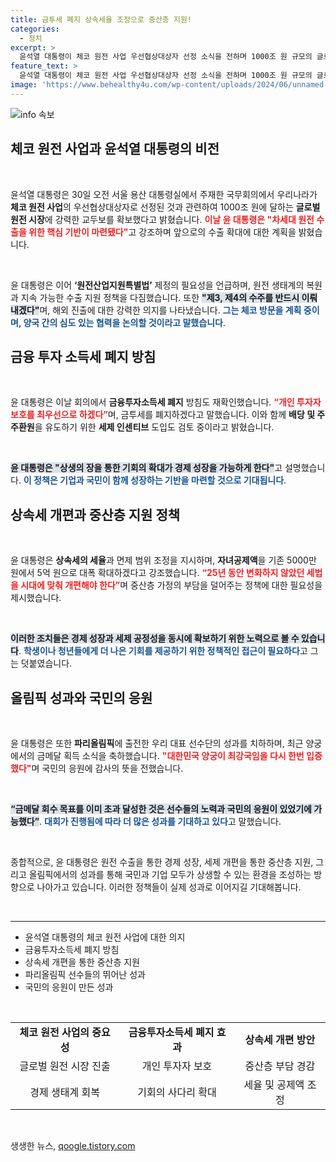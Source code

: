 ```yaml
---
title: 금투세 폐지 상속세율 조정으로 중산층 지원!
categories:
  - 정치
excerpt: >
  윤석열 대통령이 체코 원전 사업 우선협상대상자 선정 소식을 전하며 1000조 원 규모의 글로벌 시장 진출 교두보를 확보했다고 강조했다. 그는 금융투자소득세 폐지와 세제 인센티브 도입, 양궁 대표팀의 쾌거도 언급하며 경제와 스포츠 모두에서의 성장을 다짐했다.
feature_text: >
  윤석열 대통령이 체코 원전 사업 우선협상대상자 선정 소식을 전하며 1000조 원 규모의 글로벌 시장 진출 교두보를 확보했다고 강조했다. 그는 금융투자소득세 폐지와 세제 인센티브 도입, 양궁 대표팀의 쾌거도 언급하며 경제와 스포츠 모두에서의 성장을 다짐했다.
image: 'https://www.behealthy4u.com/wp-content/uploads/2024/06/unnamed-file.png'
---
```


<p><img src="https://www.behealthy4u.com/wp-content/uploads/2024/06/unnamed-file.png" alt="info 속보" /></p>

<h2 data-ke-size="size26">체코 원전 사업과 윤석열 대통령의 비전</h2>

<p data-ke-size="size16">&nbsp;</p>  

<p>윤석열 대통령은 30일 오전 서울 용산 대통령실에서 주재한 국무회의에서 우리나라가 <b>체코 원전 사업</b>의 우선협상대상자로 선정된 것과 관련하여 1000조 원에 달하는 <b>글로벌 원전 시장</b>에 강력한 교두보를 확보했다고 밝혔습니다. <b><span style="color: #ee2323;">이날 윤 대통령은 "차세대 원전 수출을 위한 핵심 기반이 마련됐다"</span></b>고 강조하며 앞으로의 수출 확대에 대한 계획을 밝혔습니다. </p>

<p data-ke-size="size16">&nbsp;</p>  

<p>윤 대통령은 이어 <b>‘원전산업지원특별법’</b> 제정의 필요성을 언급하며, 원전 생태계의 복원과 지속 가능한 수출 지원 정책을 다짐했습니다. 또한 <b><span style="background-color: #21538527;">"제3, 제4의 수주를 반드시 이뤄내겠다"</span></b>며, 해외 진출에 대한 강력한 의지를 나타냈습니다. <b><span style="color: #1a5490;">그는 체코 방문을 계획 중이며, 양국 간의 심도 있는 협력을 논의할 것이라고 말했습니다</span></b>.</p>

<h2 data-ke-size="size26">금융 투자 소득세 폐지 방침</h2>

<p data-ke-size="size16">&nbsp;</p>  

<p>윤 대통령은 이날 회의에서 <b>금융투자소득세 폐지</b> 방침도 재확인했습니다. <b><span style="color: #ee2323;">“개인 투자자 보호를 최우선으로 하겠다”</span></b>며, 금투세를 폐지하겠다고 말했습니다. 이와 함께 <b>배당 및 주주환원</b>을 유도하기 위한 <b>세제 인센티브</b> 도입도 검토 중이라고 밝혔습니다.</p>

<p data-ke-size="size16">&nbsp;</p>

<p><b><span style="background-color: #21538527;">윤 대통령은 "상생의 장을 통한 기회의 확대가 경제 성장을 가능하게 한다"</span></b>고 설명했습니다. <b><span style="color: #1a5490;">이 정책은 기업과 국민이 함께 성장하는 기반을 마련할 것으로 기대됩니다</span></b>. </p>

<h2 data-ke-size="size26">상속세 개편과 중산층 지원 정책</h2>

<p data-ke-size="size16">&nbsp;</p>  

<p>윤 대통령은 <b>상속세의 세율</b>과 면제 범위 조정을 지시하며, <b>자녀공제액</b>을 기존 5000만 원에서 5억 원으로 대폭 확대하겠다고 강조했습니다. <b><span style="color: #ee2323;">“25년 동안 변화하지 않았던 세법을 시대에 맞춰 개편해야 한다”</span></b>며 중산층 가정의 부담을 덜어주는 정책에 대한 필요성을 제시했습니다.</p>

<p data-ke-size="size16">&nbsp;</p>  

<p><b><span style="background-color: #21538527;">이러한 조치들은 경제 성장과 세제 공정성을 동시에 확보하기 위한 노력으로 볼 수 있습니다</span></b>. <b><span style="color: #1a5490;">학생이나 청년들에게 더 나은 기회를 제공하기 위한 정책적인 접근이 필요하다</span></b>고 그는 덧붙였습니다.</p>

<h2 data-ke-size="size26">올림픽 성과와 국민의 응원</h2>

<p data-ke-size="size16">&nbsp;</p>  

<p>윤 대통령은 또한 <b>파리올림픽</b>에 출전한 우리 대표 선수단의 성과를 치하하며, 최근 양궁에서의 금메달 획득 소식을 축하했습니다. <b><span style="color: #ee2323;">"대한민국 양궁이 최강국임을 다시 한번 입증했다"</span></b>며 국민의 응원에 감사의 뜻을 전했습니다.</p>

<p data-ke-size="size16">&nbsp;</p>  

<p><b><span style="background-color: #21538527;">“금메달 회수 목표를 이미 초과 달성한 것은 선수들의 노력과 국민의 응원이 있었기에 가능했다”</span></b>. <b><span style="color: #1a5490;">대회가 진행됨에 따라 더 많은 성과를 기대하고 있다</span></b>고 말했습니다.</p>

<p data-ke-size="size16">&nbsp;</p>  

<p>종합적으로, 윤 대통령은 원전 수출을 통한 경제 성장, 세제 개편을 통한 중산층 지원, 그리고 올림픽에서의 성과를 통해 국민과 기업 모두가 상생할 수 있는 환경을 조성하는 방향으로 나아가고 있습니다. 이러한 정책들이 실제 성과로 이어지길 기대해봅니다. </p>

<p data-ke-size="size16">&nbsp;</p>  

<hr>  

<ul>  
<li>윤석열 대통령의 체코 원전 사업에 대한 의지</li>  
<li>금융투자소득세 폐지 방침</li>  
<li>상속세 개편을 통한 중산층 지원</li>  
<li>파리올림픽 선수들의 뛰어난 성과</li>  
<li>국민의 응원이 만든 성과</li>  
</ul>  

<p data-ke-size="size16">&nbsp;</p>  

<table style="width: 100%;">  
<tr>  
<td style="text-align: center; height: 17px;"><b>체코 원전 사업의 중요성</b></td>  
<td style="text-align: center; height: 17px;"><b>금융투자소득세 폐지 효과</b></td>  
<td style="text-align: center; height: 17px;"><b>상속세 개편 방안</b></td>  
</tr>  
<tr>  
<td style="text-align: center; height: 17px;">글로벌 원전 시장 진출</td>  
<td style="text-align: center; height: 17px;">개인 투자자 보호</td>  
<td style="text-align: center; height: 17px;">중산층 부담 경감</td>  
</tr>  
<tr>  
<td style="text-align: center; height: 17px;">경제 생태계 회복</td>  
<td style="text-align: center; height: 17px;">기회의 사다리 확대</td>  
<td style="text-align: center; height: 17px;">세율 및 공제액 조정</td>  
</tr>  
</table>  

<p data-ke-size="size16">&nbsp;</p>  
생생한 뉴스, <a href="https://qoogle.tistory.com" rel="dofollow">qoogle.tistory.com</a>


